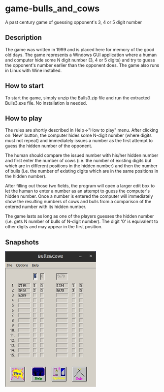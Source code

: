 # game-bulls_and_cows
A past century game of guessing opponent's 3, 4 or 5 digit number

## Description
The game was written in 1999 and is placed here for memory of the good old days.
The game represents a Windows GUI application where a human and computer hide some N digit number (3, 4 or 5 digits) and try to guess the opponent's number earlier than the opponent does. The game also runs in Linux with Wine installed.

## How to start
To start the game, simply unzip the Bulls3.zip file and run the extracted Bulls3.exe file. No installation is needed.

## How to play
The rules are shortly described in Help->"How to play" menu.
After clicking on 'New' button, the computer hides some N-digit number (where digits must not repeat) and immediately issues a number as the first attempt to guess the hidden number of the opponent.

The human should compare the issued number with his/her hidden number and first enter the number of cows (i.e. the number of existing digits but which are in different positions in the hidden number) and then the number of bulls (i.e. the number of existing digits which are in the same positions in the hidden number). 

After filling out those two fields, the program will open a larger edit box to let the human to enter a number as an attempt to guess the computer's hidden number. Once a number is entered the computer will immediately show the resulting numbers of cows and bulls from a comparison of the entered number with its hidden number.

The game lasts as long as one of the players guesses the hidden number (i.e. gets N number of bulls of N-digit number). The digit '0' is equivalent to other digits and may appear in the first position.

## Snapshots
![Snapshot](https://github.com/davhak/game-bulls_and_cows/blob/main/snapshot.jpg?raw=true)
